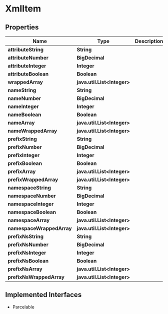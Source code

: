 

# XmlItem


## Properties

| Name | Type | Description | Notes |
|------------ | ------------- | ------------- | -------------|
|**attributeString** | **String** |  |  [optional] |
|**attributeNumber** | **BigDecimal** |  |  [optional] |
|**attributeInteger** | **Integer** |  |  [optional] |
|**attributeBoolean** | **Boolean** |  |  [optional] |
|**wrappedArray** | **java.util.List&lt;Integer&gt;** |  |  [optional] |
|**nameString** | **String** |  |  [optional] |
|**nameNumber** | **BigDecimal** |  |  [optional] |
|**nameInteger** | **Integer** |  |  [optional] |
|**nameBoolean** | **Boolean** |  |  [optional] |
|**nameArray** | **java.util.List&lt;Integer&gt;** |  |  [optional] |
|**nameWrappedArray** | **java.util.List&lt;Integer&gt;** |  |  [optional] |
|**prefixString** | **String** |  |  [optional] |
|**prefixNumber** | **BigDecimal** |  |  [optional] |
|**prefixInteger** | **Integer** |  |  [optional] |
|**prefixBoolean** | **Boolean** |  |  [optional] |
|**prefixArray** | **java.util.List&lt;Integer&gt;** |  |  [optional] |
|**prefixWrappedArray** | **java.util.List&lt;Integer&gt;** |  |  [optional] |
|**namespaceString** | **String** |  |  [optional] |
|**namespaceNumber** | **BigDecimal** |  |  [optional] |
|**namespaceInteger** | **Integer** |  |  [optional] |
|**namespaceBoolean** | **Boolean** |  |  [optional] |
|**namespaceArray** | **java.util.List&lt;Integer&gt;** |  |  [optional] |
|**namespaceWrappedArray** | **java.util.List&lt;Integer&gt;** |  |  [optional] |
|**prefixNsString** | **String** |  |  [optional] |
|**prefixNsNumber** | **BigDecimal** |  |  [optional] |
|**prefixNsInteger** | **Integer** |  |  [optional] |
|**prefixNsBoolean** | **Boolean** |  |  [optional] |
|**prefixNsArray** | **java.util.List&lt;Integer&gt;** |  |  [optional] |
|**prefixNsWrappedArray** | **java.util.List&lt;Integer&gt;** |  |  [optional] |


## Implemented Interfaces

* Parcelable


